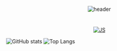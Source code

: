 <div align="center">

![header](https://capsule-render.vercel.app/api?type=waving&color=auto&height=300&section=header&text=CHAEYEONG%20&fontSize=90)

#
[![JS](https://img.shields.io/badge/JavaScript-F7DF1E?style=flat-square&logo=JavaScript&logoColor=black)](github.com/Leechae00/JAVA)

</div>

![GitHub stats](https://github-readme-stats.vercel.app/api?&descAlign=60&color=gradient&username=Leechae00&theme=buefy&show_icons=true&height=400)
![Top Langs](https://github-readme-stats.vercel.app/api/top-langs/?username=Leechae00&layout=compact&theme=buefy)




<!--
![solved.ac stats](https://github-readme-solvedac.vercel.app/api/?handle=mirr0615)
**Leechae00/Leechae00** is a ✨ _special_ ✨ repository because its `README.md` (this file) appears on your GitHub profile.

Here are some ideas to get you started:

- 🔭 I’m currently working on ...
- 🌱 I’m currently learning ...
- 👯 I’m looking to collaborate on ...
- 🤔 I’m looking for help with ...
- 💬 Ask me about ...
- 📫 How to reach me: ...
- 😄 Pronouns: ...
- ⚡ Fun fact: ...
-->

